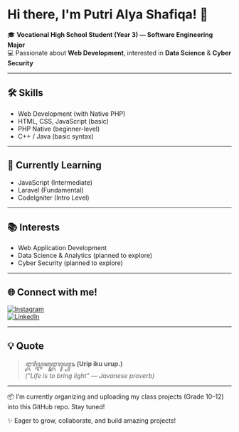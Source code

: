 # Hi there, I'm Putri Alya Shafiqa! 👋

🎓 **Vocational High School Student (Year 3) — Software Engineering Major**  
💻 Passionate about **Web Development**, interested in **Data Science** & **Cyber Security**

---

## 🛠️ Skills
- Web Development (with Native PHP)
- HTML, CSS, JavaScript (basic)
- PHP Native (beginner-level)
- C++ / Java (basic syntax)

---

## 🌱 Currently Learning
- JavaScript (Intermediate)
- Laravel (Fundamental)
- CodeIgniter (Intro Level)

---

## 📚 Interests
- Web Application Development
- Data Science & Analytics (planned to explore)
- Cyber Security (planned to explore)

---

## 🌐 Connect with me!
[![Instagram](https://img.shields.io/badge/Instagram-%23E4405F.svg?style=flat&logo=instagram&logoColor=white)](https://www.instagram.com/ptrlyy.07?igsh=cHBveXlyMnd3bHZm)  
[![LinkedIn](https://img.shields.io/badge/LinkedIn-%230077B5.svg?style=flat&logo=linkedin&logoColor=white)](https://www.linkedin.com/in/putri-shafiqa-289b19267/?lipi=urn%3Ali%3Apage%3Ad_flagship3_feed%3Bs5nBJ6loRhKS%2FsKv98JltQ%3D%3D)

---

## 💡 Quote
> _ꦈꦫꦶꦥ꧀ꦆꦏꦸꦈꦫꦸꦥ꧀꧉_ 
> **(Urip iku urup.)**  
> _("Life is to bring light" — Javanese proverb)_

---

📦 I’m currently organizing and uploading my class projects (Grade 10–12) into this GitHub repo. Stay tuned!

✨ Eager to grow, collaborate, and build amazing projects!
